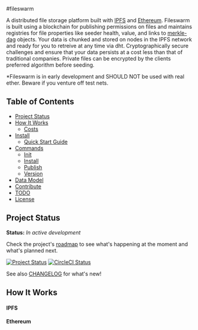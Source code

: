 #fileswarm

A distributed file storage platform built with <a href="ipfs.io">IPFS</a> and <a href="ethereum.org">Ethereum</a>. Fileswarm is built using a blockchain for publishing permissions on files and maintains registries for file properties like seeder health, value, and links to <a href="https://github.com/jbenet/random-ideas/issues/20">merkle-dag</a> objects. Your data is chunked and stored on nodes in the IPFS network and ready for you to retreive at any time via dht. Cryptographically secure challenges and  ensure that your data persists at a cost less than that of traditional companies. Private files can be encrypted by the clients preferred algorithm before seeding.

*Fileswarm is in early development and SHOULD NOT be used with real ether. Beware if you venture off test nets.

## Table of Contents

- [Project Status](#project-status)
- [How It Works](#how-it-works)
  - [Costs](#costs)
- [Install](#install)
  - [Quick Start Guide](#quick-start-guide)
- [Commands](#commands)
  - [Init](#init)
  - [Install](#install)
  - [Publish](#publish)
  - [Version](#version)
- [Data Model](#data-model)
- [Contribute](#contribute)
- [TODO](#todo)
- [License](#license)


## Project Status

**Status:** *In active development*

Check the project's [roadmap](https://github.com/haadcode/orbit/blob/master/ROADMAP.md) to see what's happening at the moment and what's planned next.

[![Project Status](https://badge.waffle.io/nginnever/fileswarm.svg?label=In%20Progress&title=In%20Progress)](https://waffle.io/nginnever/fileswarm)
[![CircleCI Status](https://circleci.com/gh/nginnever/fileswarm.svg?style=shield&circle-token=158cdbe02f9dc4ca4cf84d8f54a8b17b4ed881a1)](https://circleci.com/gh/nginnever/fileswarm)

See also [CHANGELOG](https://github.com/nginnever/fileswarm/blob/master/CHANGELOG.md) for what's new!


## How It Works

#### IPFS
#### Ethereum
